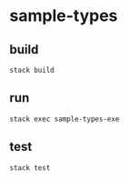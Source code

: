 # sample-types

## build

```shell
stack build
```

## run

```shell
stack exec sample-types-exe
```

## test

```shell
stack test
```
